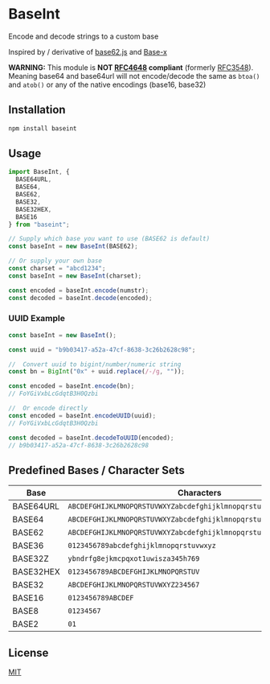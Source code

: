 # BaseInt

Encode and decode strings to a custom base

Inspired by / derivative of [base62.js](https://github.com/base62/base62.js) and [Base-x](https://github.com/cryptocoinjs/base-x)

**WARNING:** This module is **NOT [RFC4648](https://datatracker.ietf.org/doc/html/rfc4648#page-10)
compliant** (formerly [RFC3548](https://datatracker.ietf.org/doc/html/rfc3548)).  Meaning base64 
and base64url will not encode/decode the same as `btoa()` and `atob()` or any of the native encodings 
(base16, base32)

## Installation

```sh
npm install baseint
```


## Usage

```js
import BaseInt, {
  BASE64URL,
  BASE64,
  BASE62,
  BASE32,
  BASE32HEX,
  BASE16
} from "baseint";

// Supply which base you want to use (BASE62 is default)
const baseInt = new BaseInt(BASE62);

// Or supply your own base
const charset = "abcd1234";
const baseInt = new BaseInt(charset);

const encoded = baseInt.encode(numstr);
const decoded = baseInt.decode(encoded);
```


### UUID Example

```js
const baseInt = new BaseInt();

const uuid = "b9b03417-a52a-47cf-8638-3c26b2628c98";

//  Convert uuid to bigint/number/numeric string
const bn = BigInt("0x" + uuid.replace(/-/g, ""));

const encoded = baseInt.encode(bn);
// FoYGiVxbLcGdqtB3H0Qzbi

//  Or encode directly
const encoded = baseInt.encodeUUID(uuid);
// FoYGiVxbLcGdqtB3H0Qzbi

const decoded = baseInt.decodeToUUID(encoded);
// b9b03417-a52a-47cf-8638-3c26b2628c98
```


## Predefined Bases / Character Sets

| Base        | Characters                                                           |
| ----------- | -------------------------------------------------------------------- |
| BASE64URL   | `ABCDEFGHIJKLMNOPQRSTUVWXYZabcdefghijklmnopqrstuvwxyz0123456789-_`   |
| BASE64      | `ABCDEFGHIJKLMNOPQRSTUVWXYZabcdefghijklmnopqrstuvwxyz0123456789+/`   |
| BASE62      | `ABCDEFGHIJKLMNOPQRSTUVWXYZabcdefghijklmnopqrstuvwxyz0123456789`     |
| BASE36      | `0123456789abcdefghijklmnopqrstuvwxyz`                               |
| BASE32Z     | `ybndrfg8ejkmcpqxot1uwisza345h769`                                   |
| BASE32HEX   | `0123456789ABCDEFGHIJKLMNOPQRSTUV`                                   |
| BASE32      | `ABCDEFGHIJKLMNOPQRSTUVWXYZ234567`                                   |
| BASE16      | `0123456789ABCDEF`                                                   |
| BASE8       | `01234567`                                                           |
| BASE2       | `01`                                                                 |



## License

[MIT](LICENSE)



